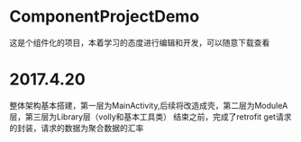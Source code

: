 # ComponentProjectDemo
这是个组件化的项目，本着学习的态度进行编辑和开发，可以随意下载查看

# 2017.4.20 
整体架构基本搭建，第一层为MainActivity,后续将改造成壳，第二层为ModuleA层，第三层为Library层（volly和基本工具类）
结束之前，完成了retrofit get请求的封装，请求的数据为聚合数据的汇率




